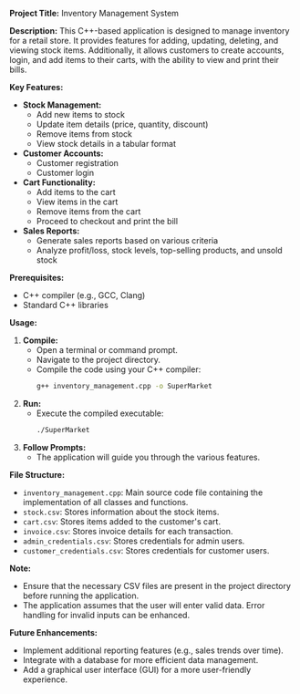 

**Project Title:** Inventory Management System

**Description:**
This C++-based application is designed to manage inventory for a retail store. It provides features for adding, updating, deleting, and viewing stock items. Additionally, it allows customers to create accounts, login, and add items to their carts, with the ability to view and print their bills.

**Key Features:**

* **Stock Management:**
  - Add new items to stock
  - Update item details (price, quantity, discount)
  - Remove items from stock
  - View stock details in a tabular format
* **Customer Accounts:**
  - Customer registration
  - Customer login
* **Cart Functionality:**
  - Add items to the cart
  - View items in the cart
  - Remove items from the cart
  - Proceed to checkout and print the bill
* **Sales Reports:**
  - Generate sales reports based on various criteria
  - Analyze profit/loss, stock levels, top-selling products, and unsold stock

**Prerequisites:**
* C++ compiler (e.g., GCC, Clang)
* Standard C++ libraries

**Usage:**
1. **Compile:**
   - Open a terminal or command prompt.
   - Navigate to the project directory.
   - Compile the code using your C++ compiler:
     ```bash
     g++ inventory_management.cpp -o SuperMarket
     ```
2. **Run:**
   - Execute the compiled executable:
     ```bash
     ./SuperMarket
     ```
3. **Follow Prompts:**
   - The application will guide you through the various features.

**File Structure:**
* `inventory_management.cpp`: Main source code file containing the implementation of all classes and functions.
* `stock.csv`: Stores information about the stock items.
* `cart.csv`: Stores items added to the customer's cart.
* `invoice.csv`: Stores invoice details for each transaction.
* `admin_credentials.csv`: Stores credentials for admin users.
* `customer_credentials.csv`: Stores credentials for customer users.

**Note:**
* Ensure that the necessary CSV files are present in the project directory before running the application.
* The application assumes that the user will enter valid data. Error handling for invalid inputs can be enhanced.

**Future Enhancements:**
* Implement additional reporting features (e.g., sales trends over time).
* Integrate with a database for more efficient data management.
* Add a graphical user interface (GUI) for a more user-friendly experience.


